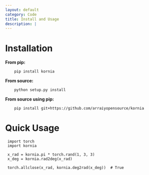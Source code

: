 ```yaml
---
layout: default
category: Code
title: Install and Usage
description: |
---
```


Installation
============


**From pip:**

```
    pip install kornia
```


**From source:**

```
    python setup.py install
```


**From source using pip:**

```
    pip install git+https://github.com/arraiyopensource/kornia

```


Quick Usage
===========



```
 import torch
 import kornia

 x_rad = kornia.pi * torch.rand(1, 3, 3)
 x_deg = kornia.rad2deg(x_rad)

 torch.allclose(x_rad, kornia.deg2rad(x_deg))  # True

```
